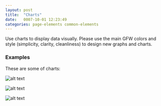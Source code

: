 ```yaml
---
layout: post
title:  "Charts"
date:   0007-10-01 12:23:49
categories: page-elements common-elements
---
```


Use charts to display data visually. Please use the main GFW colors and style (simplicity, clarity, cleanliness) to design new graphs and charts.

### Examples

These are some of charts:

![alt text][chart-doughnut]

![alt text][chart-linear]

![alt text][chart-bar]



[chart-doughnut]: /gfw-style-guides/images/posts/responsive-adaptations/grid-site.png "Repsonsive Adaptations"
[chart-linear]: /gfw-style-guides/images/posts/responsive-adaptations/grid-site.png "Repsonsive Adaptations"
[chart-bar]: /gfw-style-guides/images/posts/responsive-adaptations/grid-site.png "Repsonsive Adaptations"
